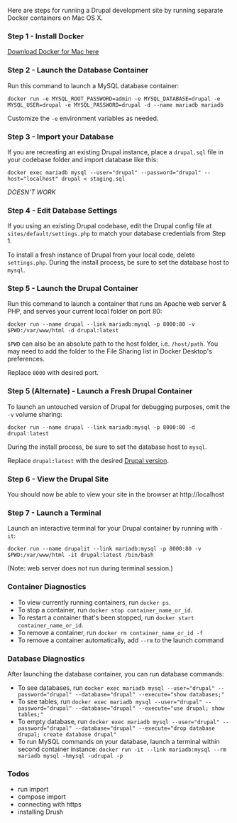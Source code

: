 Here are steps for running a Drupal development site by running separate Docker containers on Mac OS X.

### Step 1 - Install Docker

[Download Docker for Mac here](https://hub.docker.com/?overlay=onboarding)

### Step 2 - Launch the Database Container

Run this command to launch a MySQL database container:

`docker run -e MYSQL_ROOT_PASSWORD=admin -e MYSQL_DATABASE=drupal -e MYSQL_USER=drupal -e MYSQL_PASSWORD=drupal -d --name mariadb mariadb`

Customize the `-e` environment variables as needed.

### Step 3 - Import your Database

If you are recreating an existing Drupal instance, place a `drupal.sql` file in your codebase folder and import database like this:

`docker exec mariadb mysql --user="drupal" --password="drupal" --host="localhost" drupal < staging.sql`

*DOESN'T WORK*

### Step 4 - Edit Database Settings

If you using an existing Drupal codebase, edit the Drupal config file at `sites/default/settings.php` to match your database credentials from Step 1.

To install a fresh instance of Drupal from your local code, delete `settings.php`. During the install process, be sure to set the database host to `mysql`.

### Step 5 - Launch the Drupal Container

Run this command to launch a container that runs an Apache web server & PHP, and serves your current local folder on port 80:

`docker run --name drupal --link mariadb:mysql -p 8000:80 -v $PWD:/var/www/html -d drupal:latest`

`$PWD` can also be an absolute path to the host folder, i.e. `/host/path`. You may need to add the folder to the File Sharing list in Docker Desktop's preferences.

Replace `8000` with desired port.

### Step 5 (Alternate) - Launch a Fresh Drupal Container

To launch an untouched version of Drupal for debugging purposes, omit the `-v` volume sharing:

`docker run --name drupal --link mariadb:mysql -p 8000:80 -d drupal:latest`

During the install process, be sure to set the database host to `mysql`.

Replace `drupal:latest` with the desired [Drupal version](https://hub.docker.com/_/drupal?tab=tags).

### Step 6 - View the Drupal Site

You should now be able to view your site in the browser at http://localhost

### Step 7 - Launch a Terminal

Launch an interactive terminal for your Drupal container by running with `-it`:

`docker run --name drupalit --link mariadb:mysql -p 8000:80 -v $PWD:/var/www/html -it drupal:latest /bin/bash`

(Note: web server does not run during terminal session.)

### Container Diagnostics

- To view currently running containers, run `docker ps`.
- To stop a container, run `docker stop container_name_or_id`.
- To restart a container that's been stopped, run `docker start container_name_or_id`.
- To remove a container, run `docker rm container_name_or_id -f`
- To remove a container automatically, add `--rm` to the launch command

### Database Diagnostics

After launching the database container, you can run database commands:

- To see databases, run `docker exec mariadb mysql --user="drupal" --password="drupal" --database="drupal" --execute="show databases;"`
- To see tables, run `docker exec mariadb mysql --user="drupal" --password="drupal" --database="drupal" --execute="use drupal; show tables;"`
- To empty database, run `docker exec mariadb mysql --user="drupal" --password="drupal" --database="drupal" --execute="drop database drupal; create database drupal"`
- To run MySQL commands on your database, launch a terminal within second container instance: `docker run -it --link mariadb:mysql --rm mariadb mysql -hmysql -udrupal -p`

### Todos
- run import
- compose import
- connecting with https
- installing Drush
